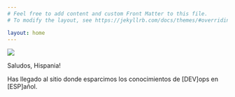 ```yaml
---
# Feel free to add content and custom Front Matter to this file.
# To modify the layout, see https://jekyllrb.com/docs/themes/#overriding-theme-defaults

layout: home
---
```


![](../../assets/images/devesp_logo.png)

Saludos, Hispania!

Has llegado al sitio donde esparcimos los conocimientos de [DEV]ops en [ESP]añol.
